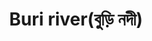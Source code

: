 ---
title: "Buri river(বুড়ি নদী)"
title_bn: "বুড়ি নদী"
description: "It originates from the Salda river, situated in Kosba upazila, nabinagar, Siddhirganj, Kaliganj etc are situated in the bank of this river.The length of the river is 20 km."
---
